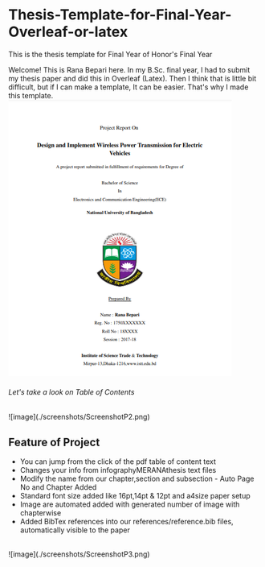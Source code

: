 # Thesis-Template-for-Final-Year-Overleaf-or-latex
This is the thesis template for Final Year of Honor's Final Year

Welcome! This is Rana Bepari here. In my B.Sc. final year, I had to submit my thesis paper and did this in Overleaf (Latex).
Then I think that is little bit difficult, but if I can make a template, It can be easier. That's why I made this template. <be>
![image](screenshots/ScreenshotP1.png)
<br>
<h6>Let's take a look on Table of Contents</h6>
![image](./screenshots/ScreenshotP2.png)


<h2>Feature of Project</h2>
<ul>
  <li>You can jump from the click of the pdf table of content text</li>
  <li>Changes your info from infographyMERANAthesis text files</li>
  <li>Modify the name from our chapter,section and subsection - Auto Page No and Chapter Added</li>
  <li>Standard font size added like 16pt,14pt & 12pt and a4size paper setup</li>
  <li>Image are automated added with generated number of image with chapterwise</li>
  <li>Added BibTex references into our references/reference.bib files, automatically visible to the paper</li>
</ul>
<br>
![image](./screenshots/ScreenshotP3.png)


